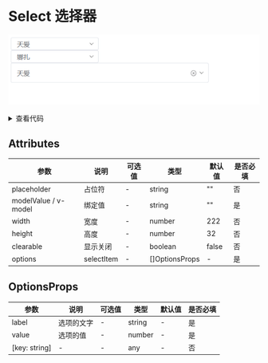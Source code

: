 # Select 选择器


![alt](./../../public/component/select.png)

<details>
<summary>查看代码</summary>

```vue
<template>
  <Select :options="options" v-model="selectvalue"></Select>
  <Select :options="options" v-model="selectvalue2" clearable></Select>
  <Select :options="options" v-model="selectvalue" clearable :width="500" :height="50"></Select>
</template>

<script lang="ts" setup>
import { Select } from "zgy-ui";
import { ref } from "vue";

const selectvalue = ref("1")
const selectvalue2 = ref("2")

const options = ref([
  {
    label:"天爱",
    value:1
  },
  {
    label:"娜扎",
    value:2
  },
])

</script>
```

</details>


## Attributes

| 参数| 说明 |可选值|类型|默认值| 是否必填|
|-----| -------|-----|---|-------|----|
| placeholder| 占位符 | - |string | "" |否|
| modelValue / v-model| 绑定值 | - |string | "" |是|
| width| 宽度 | - |number | 222 |否|
| height| 高度 | - |number | 32 |否|
| clearable| 显示关闭 | - |boolean | false |否|
| options| selectItem | - | []OptionsProps | - |是|

## OptionsProps

| 参数| 说明 |可选值|类型|默认值| 是否必填|
|-----| -------|-----|---|-------|----|
| label| 选项的文字 | - |string | - |是|
| value| 选项的值 | - | number | - |是|
| [key: string]| - | - | any | - |否|

